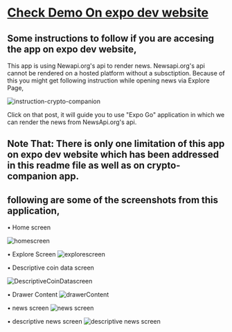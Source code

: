 # [Check Demo On expo dev website](https://snack.expo.dev/@bhagi/main-project-crypto)

## Some instructions to follow if you are accesing the app on expo dev website,

This app is using Newapi.org's api to render news. 
Newsapi.org's api cannot be rendered on a hosted platform without a subsctiption. 
Because of this you might get following instruction while opening news via Explore Page,

![instruction-crypto-companion](https://user-images.githubusercontent.com/83909096/186798365-ccbecd1a-97ea-42ca-ab12-ae71379e6fc8.jpg)

Click on that post, it will guide you to use "Expo Go" application in which we can render the news from NewsApi.org's api.

## Note That: There is only one limitation of this app on expo dev website which has been addressed in this readme file as well as on crypto-companion app.


## following are some of the screenshots from this application,
• Home screen

![homescreen](https://user-images.githubusercontent.com/83909096/186800146-39c99ae1-8ccc-4899-8985-67abc0a98f71.jpg)

• Explore Screen
![explorescreen](https://user-images.githubusercontent.com/83909096/186800216-12a2b842-d87d-491b-a91f-b8c91eb11746.jpg)

• Descriptive coin data screen

![DescriptiveCoinDatascreen](https://user-images.githubusercontent.com/83909096/186800293-e93b7bd1-9a6c-4f1b-b36b-3cd0b1b373e8.jpg)

• Drawer Content
![drawerContent](https://user-images.githubusercontent.com/83909096/186800385-8ce2452e-d5e2-41f1-bb35-57a5b4096c6c.jpg)

• news screen
![news screen](https://user-images.githubusercontent.com/83909096/186800443-e0740415-df9d-4fac-8680-c1bc5462f70b.jpeg)

• descriptive news screen
![descriptive news screen](https://user-images.githubusercontent.com/83909096/186800536-0a164903-e27a-4c91-a0e9-2ec8fc7df1d5.jpeg)
